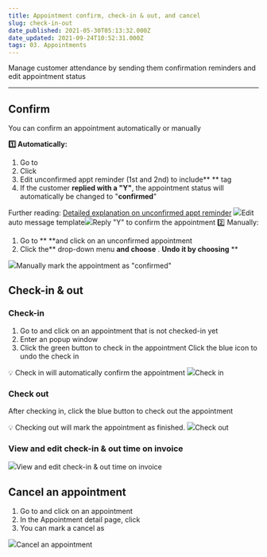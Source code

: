```yaml
---
title: Appointment confirm, check-in & out, and cancel
slug: check-in-out
date_published: 2021-05-30T05:13:32.000Z
date_updated: 2021-09-24T10:52:31.000Z
tags: 03. Appointments
---
```


Manage customer attendance by sending them confirmation reminders and edit appointment status

---

## Confirm

You can confirm an appointment automatically or manually

**1️⃣ Automatically:**

1. Go to **<Setting>**
2. Click **<Auto message>**
3. Edit unconfirmed appt reminder (1st and 2nd) to include** <Reply Y Confirm>** tag
4. If the customer **replied with a "Y"**, the appointment status will automatically be changed to "**confirmed**"

Further reading: [Detailed explanation on unconfirmed appt reminder](__GHOST_URL__/appointment-reminder-1st-2nd/)
![](__GHOST_URL__/content/images/2021/09/Screenshot-17.34.33.png)Edit auto message template![](__GHOST_URL__/content/images/2021/09/Screenshot-17.33.26.png)Reply "Y" to confirm the appointment 
2️⃣ Manually:

1. Go to **<Appointment> **and click on an unconfirmed appointment
2. Click the** drop-down menu **and choose** <confirmed>. **Undo it by choosing** <unconfirmed>**

![](__GHOST_URL__/content/images/2021/09/-Manually-confirm.gif)Manually mark the appointment as "confirmed"
## Check-in & out

### Check-in

1. Go to **<Appointment>** and click on an appointment that is not checked-in yet
2. Enter an **<Appointment detail>** popup window
3. Click the green **<Check in>** button to check in the appointment
Click the blue **<Undo>** icon to undo the check in

💡 Check in will automatically confirm the appointment
![](__GHOST_URL__/content/images/2021/05/Check_in.gif)Check in
### Check out

After checking in, click the blue **<Check out>** button to check out the appointment

💡 Checking out will mark the appointment as finished. 
![](__GHOST_URL__/content/images/2021/05/Check_out.gif)Check out
### View and edit check-in & out time on invoice
![](__GHOST_URL__/content/images/2021/05/-View-and-edit-check-in---out-time-on-invoice.gif)View and edit check-in & out time on invoice
## Cancel an appointment

1. Go to **<Appointments>** and click on an appointment 
2. In the Appointment detail page, click **<cancel>**
3. You can mark a cancel as **<no-show>**

![](__GHOST_URL__/content/images/2021/09/Cancel-an-appointment.gif)Cancel an appointment
